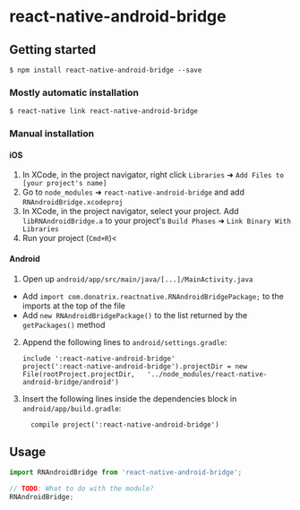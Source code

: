 
# react-native-android-bridge

## Getting started

`$ npm install react-native-android-bridge --save`

### Mostly automatic installation

`$ react-native link react-native-android-bridge`

### Manual installation


#### iOS

1. In XCode, in the project navigator, right click `Libraries` ➜ `Add Files to [your project's name]`
2. Go to `node_modules` ➜ `react-native-android-bridge` and add `RNAndroidBridge.xcodeproj`
3. In XCode, in the project navigator, select your project. Add `libRNAndroidBridge.a` to your project's `Build Phases` ➜ `Link Binary With Libraries`
4. Run your project (`Cmd+R`)<

#### Android

1. Open up `android/app/src/main/java/[...]/MainActivity.java`
  - Add `import com.donatrix.reactnative.RNAndroidBridgePackage;` to the imports at the top of the file
  - Add `new RNAndroidBridgePackage()` to the list returned by the `getPackages()` method
2. Append the following lines to `android/settings.gradle`:
  	```
  	include ':react-native-android-bridge'
  	project(':react-native-android-bridge').projectDir = new File(rootProject.projectDir, 	'../node_modules/react-native-android-bridge/android')
  	```
3. Insert the following lines inside the dependencies block in `android/app/build.gradle`:
  	```
      compile project(':react-native-android-bridge')
  	```


## Usage
```javascript
import RNAndroidBridge from 'react-native-android-bridge';

// TODO: What to do with the module?
RNAndroidBridge;
```
  